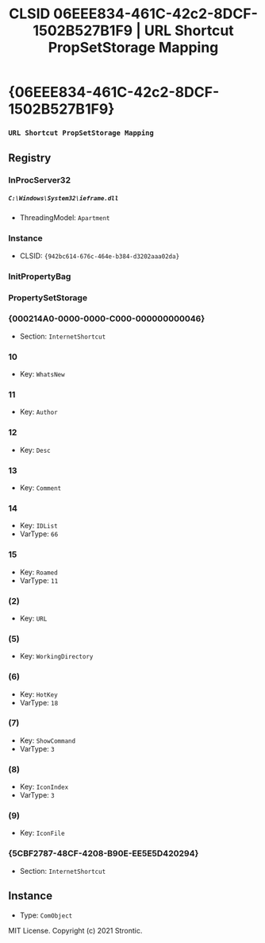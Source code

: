 ﻿---
title: "CLSID 06EEE834-461C-42c2-8DCF-1502B527B1F9 | URL Shortcut PropSetStorage Mapping"
excerpt: What is COM-Object CLSID 06EEE834-461C-42c2-8DCF-1502B527B1F9?
---

# {06EEE834-461C-42c2-8DCF-1502B527B1F9}

### `URL Shortcut PropSetStorage Mapping`

## Registry


### InProcServer32

##### `C:\Windows\System32\ieframe.dll`
* ThreadingModel: `Apartment`

### Instance

* CLSID: `{942bc614-676c-464e-b384-d3202aaa02da}`

### InitPropertyBag


### PropertySetStorage


### {000214A0-0000-0000-C000-000000000046}

* Section: `InternetShortcut`

### 10

* Key: `WhatsNew`

### 11

* Key: `Author`

### 12

* Key: `Desc`

### 13

* Key: `Comment`

### 14

* Key: `IDList`
* VarType: `66`

### 15

* Key: `Roamed`
* VarType: `11`

### (2)

* Key: `URL`

### (5)

* Key: `WorkingDirectory`

### (6)

* Key: `HotKey`
* VarType: `18`

### (7)

* Key: `ShowCommand`
* VarType: `3`

### (8)

* Key: `IconIndex`
* VarType: `3`

### (9)

* Key: `IconFile`

### {5CBF2787-48CF-4208-B90E-EE5E5D420294}

* Section: `InternetShortcut`

## Instance

* Type: `ComObject`

MIT License. Copyright (c) 2021 Strontic.


